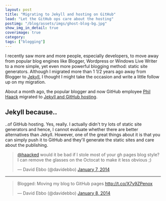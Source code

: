 ```yaml
---
layout: post
title: "Migrating to Jekyll and hosting on GitHub"
lead: "Let the GitHub ops care about the hosting"
postimg: "/blog/assets/imgs/ghost-blog-bg.jpg"
show_img_in_detail: true
coverimage: true
category: 
tags: ["blogging"]
---
```


I recently saw more and more people, especially developers, to move away from popular blog engines like Blogger, Wordpress or Windows Live Writer to a more simple, yet even more powerful blogging method: static site generators. Although I migrated more than 1 1/2 years ago away from Blogger to [Jekyll](http://jekyllrb.com), I thought I might take the occasion and write a little follow up on my migration.

About a month ago, the popular blogger and now GitHub employee [Phil Haack](http://twitter.com/haacked) migrated to [Jekyll and GitHub hosting](http://haacked.com/archive/2013/12/02/dr-jekyll-and-mr-haack/).

## Jekyll because..

..of GitHub hosting. Yes, really. I actually didn't try lots of static site generators and hence, I cannot evaluate whether there are better alternatives than Jekyll. However, one of the great things about it is that you can simply push it to GitHub and they'll generate the static sites and care about the publishing.


<blockquote class="twitter-tweet" lang="en"><p><a href="https://twitter.com/haacked">@haacked</a> would it be bad if I stole most of your gh pages blog style? I can remove the glasses on the Octocat to make it less obvious ;)</p>&mdash; David Ebbo (@davidebbo) <a href="https://twitter.com/davidebbo/statuses/420425513232891904">January 7, 2014</a></blockquote>
<script async src="//platform.twitter.com/widgets.js" charset="utf-8"></script>

---

<blockquote class="twitter-tweet" lang="en"><p>Blogged: Moving my blog to GitHub pages <a href="http://t.co/X7y9ZPenox">http://t.co/X7y9ZPenox</a></p>&mdash; David Ebbo (@davidebbo) <a href="https://twitter.com/davidebbo/statuses/420811169721368576">January 8, 2014</a></blockquote>
<script async src="//platform.twitter.com/widgets.js" charset="utf-8"></script>